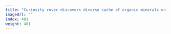 ```yaml
---
title: "Curiosity rover discovers diverse cache of organic minerals on Mars"
imageUrl: ""
index: 481
weight: 481
---
```

